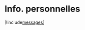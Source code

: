 # Info. personnelles

[!include[messages](infopersonnelles.messages.autogen.md)]
















































































































